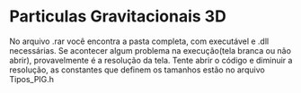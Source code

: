 # Particulas Gravitacionais 3D

No arquivo .rar você encontra a pasta completa, com executável e .dll necessárias. 
Se acontecer algum problema na execução(tela branca ou não abrir), provavelmente é a resolução da tela. 
Tente abrir o código e diminuir a resolução, as constantes que definem os tamanhos estão no arquivo Tipos_PIG.h
